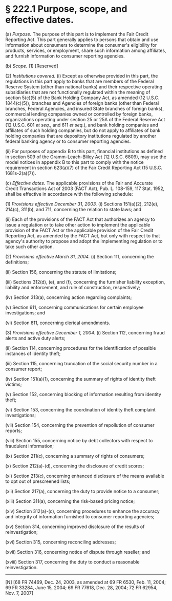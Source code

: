 # § 222.1   Purpose, scope, and effective dates.

(a) *Purpose.* The purpose of this part is to implement the Fair Credit Reporting Act. This part generally applies to persons that obtain and use information about consumers to determine the consumer's eligibility for products, services, or employment, share such information among affiliates, and furnish information to consumer reporting agencies.


(b) *Scope.* (1) [Reserved]


(2) *Institutions covered.* (i) Except as otherwise provided in this part, the regulations in this part apply to banks that are members of the Federal Reserve System (other than national banks) and their respective operating subsidiaries that are not functionally regulated within the meaning of section 5(c)(5) of the Bank Holding Company Act, as amended (12 U.S.C. 1844(c)(5)), branches and Agencies of foreign banks (other than Federal branches, Federal Agencies, and insured State branches of foreign banks), commercial lending companies owned or controlled by foreign banks, organizations operating under section 25 or 25A of the Federal Reserve Act (12 U.S.C. 601 *et seq.,* and 611 *et seq.*), and bank holding companies and affiliates of such holding companies, but do not apply to affiliates of bank holding companies that are depository institutions regulated by another federal banking agency or to consumer reporting agencies.


(ii) For purposes of appendix B to this part, financial institutions as defined in section 509 of the Gramm-Leach-Bliley Act (12 U.S.C. 6809), may use the model notices in appendix B to this part to comply with the notice requirement in section 623(a)(7) of the Fair Credit Reporting Act (15 U.S.C. 1681s-2(a)(7)).


(c) *Effective dates.* The applicable provisions of the Fair and Accurate Credit Transactions Act of 2003 (FACT Act), Pub. L. 108-159, 117 Stat. 1952, shall be effective in accordance with the following schedule: 


(1) *Provisions effective December 31, 2003.* (i) Sections 151(a)(2), 212(e), 214(c), 311(b), and 711, concerning the relation to state laws; and 


(ii) Each of the provisions of the FACT Act that authorizes an agency to issue a regulation or to take other action to implement the applicable provision of the FACT Act or the applicable provision of the Fair Credit Reporting Act, as amended by the FACT Act, but only with respect to that agency's authority to propose and adopt the implementing regulation or to take such other action. 


(2) *Provisions effective March 31, 2004.* (i) Section 111, concerning the definitions; 


(ii) Section 156, concerning the statute of limitations; 


(iii) Sections 312(d), (e), and (f), concerning the furnisher liability exception, liability and enforcement, and rule of construction, respectively; 


(iv) Section 313(a), concerning action regarding complaints; 


(v) Section 611, concerning communications for certain employee investigations; and 


(vi) Section 811, concerning clerical amendments. 


(3) *Provisions effective December 1, 2004.* (i) Section 112, concerning fraud alerts and active duty alerts; 


(ii) Section 114, concerning procedures for the identification of possible instances of identity theft; 


(iii) Section 115, concerning truncation of the social security number in a consumer report; 


(iv) Section 151(a)(1), concerning the summary of rights of identity theft victims; 


(v) Section 152, concerning blocking of information resulting from identity theft; 


(vi) Section 153, concerning the coordination of identity theft complaint investigations; 


(vii) Section 154, concerning the prevention of repollution of consumer reports; 


(viii) Section 155, concerning notice by debt collectors with respect to fraudulent information; 


(ix) Section 211(c), concerning a summary of rights of consumers; 


(x) Section 212(a)-(d), concerning the disclosure of credit scores; 


(xi) Section 213(c), concerning enhanced disclosure of the means available to opt out of prescreened lists; 


(xii) Section 217(a), concerning the duty to provide notice to a consumer; 


(xiii) Section 311(a), concerning the risk-based pricing notice; 


(xiv) Section 312(a)-(c), concerning procedures to enhance the accuracy and integrity of information furnished to consumer reporting agencies; 


(xv) Section 314, concerning improved disclosure of the results of reinvestigation; 


(xvi) Section 315, concerning reconciling addresses; 


(xvii) Section 316, concerning notice of dispute through reseller; and 


(xviii) Section 317, concerning the duty to conduct a reasonable reinvestigation. 



---

[N] [68 FR 74469, Dec. 24, 2003, as amended at 69 FR 6530, Feb. 11, 2004; 69 FR 33284, June 15, 2004; 69 FR 77618, Dec. 28, 2004; 72 FR 62954, Nov. 7, 2007]




